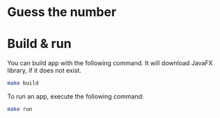 # Guess the number

# Build & run

You can build app with the following command. It will download JavaFX library, if it does not exist.

```bash
make build
```

To run an app, execute the following command:

```bash
make run
```
